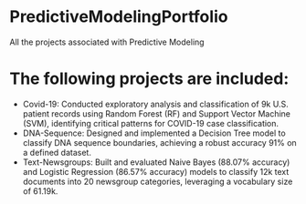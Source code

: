 # PredictiveModelingPortfolio
All the projects associated with Predictive Modeling

# The following projects are included:
* Covid-19: Conducted exploratory analysis and classification of 9k U.S. patient records using Random Forest (RF) and Support Vector Machine (SVM), identifying critical patterns for COVID-19 case classification.
* DNA-Sequence: Designed and implemented a Decision Tree model to classify DNA sequence boundaries, achieving a robust accuracy 91% on a defined dataset.
* Text-Newsgroups: Built and evaluated Naive Bayes (88.07% accuracy) and Logistic Regression (86.57% accuracy) models to classify 12k text documents into 20 newsgroup categories, leveraging a vocabulary size of 61.19k.
